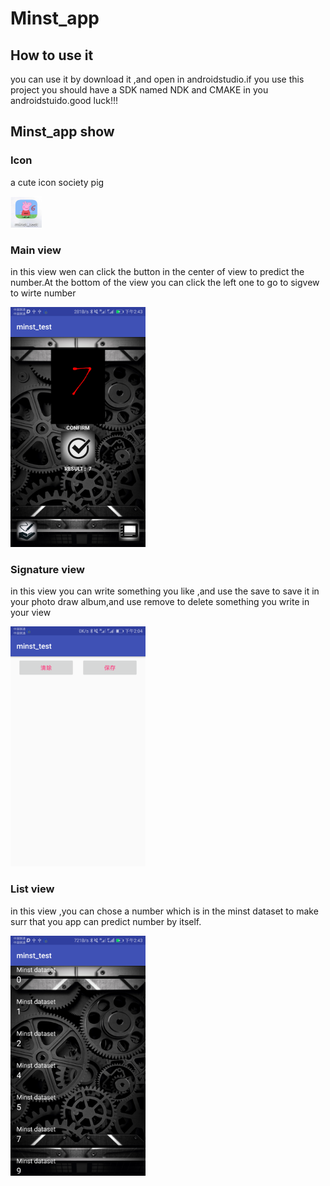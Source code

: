 # Minst_app
## How to use it
 you can use it by download it ,and open in androidstudio.if you use this project you should have a SDK named NDK and CMAKE
 in  you androidstuido.good luck!!!
 ## Minst_app show
 ### Icon
 a cute icon society pig
 
 <img src="https://github.com/ruoyuGao/minst_app_android/blob/master/icon.png" width="50" height="50" alt="图片加载失败时，显示这段字"/>
 
 ### Main view
 in this view wen can click the button in the center of view to predict the number.At the bottom of the view you can click the left one to go to sigvew to wirte number
 
<img src="https://github.com/ruoyuGao/minst_app_android/blob/master/predict_show.png" width="216" height="384" alt="图片加载失败时，显示这段字"/>

### Signature view
in this view you can write something you like ,and use the save to save it in your photo draw album,and use remove to delete
something you write in your view

<img src="https://github.com/ruoyuGao/minst_app_android/blob/master/sigview.png" width="216" height="384" alt="图片加载失败时，显示这段字"/>

### List view
in this view ,you can chose a number which is in the minst dataset to make surr that you app can predict number by itself.

<img src="https://github.com/ruoyuGao/minst_app_android/blob/master/album.png" width="216" height="384" alt="图片加载失败时，显示这段字"/>

